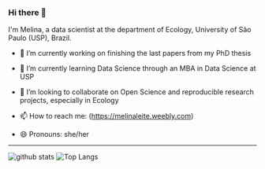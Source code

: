 ### Hi there 👋

I'm Melina, a data scientist at the department of Ecology, University of São Paulo (USP), Brazil.

- 🔭 I’m currently working on finishing the last papers from my PhD thesis
- 🌱 I’m currently learning Data Science through an MBA in Data Science at USP
- 👯 I’m looking to collaborate on Open Science and reproducible research projects, especially in Ecology

- 📫 How to reach me: (https://melinaleite.weebly.com)
- 😄 Pronouns: she/her


---

![github stats](https://github-readme-stats.vercel.app/api?username=melina-leite&show_icons=true&theme=tokyonight&count_private=true)
![Top Langs](https://github-readme-stats.vercel.app/api/top-langs/?username=melina-leite&langs_count=6&hide=javascript,go,html,css,tex,%20Emacs%20%Lisp,Groff,Perl,Lua&theme=tokyonight&count_private=true)

<!-- ![Top Langs](https://github-readme-stats.vercel.app/api/top-langs/?username=giswqs&hide_langs_below=10) -->
